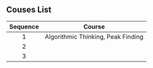 ## Couses List

| Sequence |               Course               |
| :------: | :--------------------------------: |
|    1     | Algorithmic Thinking, Peak Finding |
|    2     |                                    |
|    3     |                                    |

